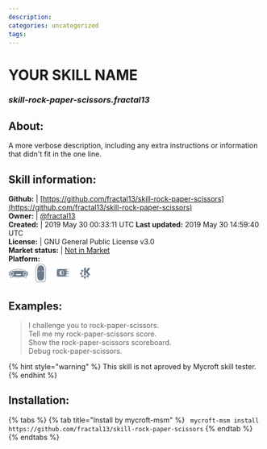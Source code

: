 ```yaml
--- 
description: 
categories: uncategorized   
tags:   
---
```


# YOUR SKILL NAME  
### _skill-rock-paper-scissors.fractal13_  
## About:  
A more verbose description, including any extra instructions or
information that didn't fit in the one line.

## Skill information:  
**Github:** | [https://github.com/fractal13/skill-rock-paper-scissors](https://github.com/fractal13/skill-rock-paper-scissors)  
**Owner:** | [@fractal13](https://github.com/fractal13)  
**Created:** | 2019 May 30 00:33:11 UTC  **Last updated:** 2019 May 30 14:59:40 UTC  
**License:** | GNU General Public License v3.0  
**Market status:** | [Not in Market](https://market.mycroft.ai/skill/)  
**Platform:**  
 ![](../.gitbook/assets/mark-1-icon.png)  ![](../.gitbook/assets/mark-2-icon.png)  ![](../.gitbook/assets/picroft-icon.png)  ![](../.gitbook/assets/kde.png)   
## Examples:  
> I challenge you to rock-paper-scissors.  
> Tell me my rock-paper-scissors score.  
> Show the rock-paper-scissors scoreboard.  
> Debug rock-paper-scissors.  
  
{% hint style="warning" %}
This skill is not aproved by Mycroft skill tester.
{% endhint %}
    
## Installation:  
{% tabs %}
{% tab title="Install by mycroft-msm" %}
``` mycroft-msm install https://github.com/fractal13/skill-rock-paper-scissors```
{% endtab %}
  {% endtabs %}
  